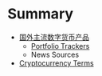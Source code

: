 # Summary

* [国外主流数字货币产品](README.md)
  * [Portfolio Trackers](portfolio-trackers-collection.md)
  * News Sources
* [Cryptocurrency Terms](chapter1.md)

